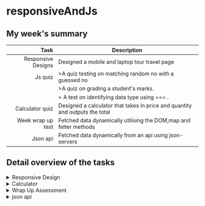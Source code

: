# responsiveAndJs

## My week's summary

| Task              | Description                                                                   |
|------------------:|-------------------------------------------------------------------------------|
|Responsive Designs |Designed a mobile and laptop tour travel page                                  |
|Js quiz            | >A quiz testing on matching random no with a guessed no                       |
|                   | >A quiz on grading a student's marks.                                         |
|                   | > A test on identifying data type using === .                                 |
|Calculator quiz    |Designed a calculator that takes in price and quantity and outputs the total   |
|Week wrap up test  |Fetched data dynamically utilising the DOM,map and felter methods              |
|Json api           |Fetched data dynamically from an api using json-servers                        |

## Detail overview of the tasks

<details>
<summary>Responsive Design</summary>
<picture>
 <source media="(prefers-color-scheme: dark)" srcset= "https://github.com/mcnentom/responsiveAndJs/blob/responsiveDesign/assets/SharedScreenshot2.jpg">
 <img alt="image of the page" src="https://github.com/mcnentom/responsiveAndJs/blob/responsiveDesign/assets/SharedScreenshot2.jpg">
</picture>
</details>

<Details>
<summary>Calculator</summary>
<picture>
 <source media="(prefers-color-scheme: dark)" srcset= "https://github.com/mcnentom/responsiveAndJs/blob/calculator/ASSETS/SharedScreenshot1.jpg">
 <img alt="image of the page" src="https://github.com/mcnentom/responsiveAndJs/blob/calculator/ASSETS/SharedScreenshot1.jpg">
</picture>
</Details>
<Details>
<summary>Wrap Up Assessment</summary>
<picture>
 <source media="(prefers-color-scheme: dark)" srcset= "https://github.com/mcnentom/responsiveAndJs/blob/wrapUpAssessment/Assets/SharedScreenshot2.jpg)">
 <img alt="image of the page" src="https://github.com/mcnentom/responsiveAndJs/blob/wrapUpAssessment/Assets/SharedScreenshot2.jpg)">
</picture>
</Details>
<Details>
<summary>json api </summary>
<picture>
 <source media="(prefers-color-scheme: dark)" srcset= "https://github.com/mcnentom/responsiveAndJs/blob/myapi1/src/Assets/SharedScreenshot.jpg)">
 <img alt="image of the page" src="https://github.com/mcnentom/responsiveAndJs/blob/myapi1/src/Assets/SharedScreenshot.jpg">
</picture>
</Details>
